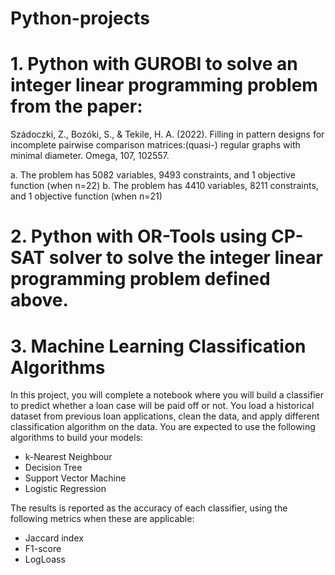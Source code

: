 # Python-projects

# 1. Python with GUROBI to solve an integer linear programming problem  from the paper: 
Szádoczki, Z., Bozóki, S., & Tekile, H. A. (2022). Filling in pattern designs for incomplete pairwise comparison matrices:(quasi-) regular graphs with minimal diameter. Omega, 107, 102557.

a. The problem has 5082 variables, 9493 constraints, and 1 objective function (when n=22)
b. The problem has 4410 variables, 8211 constraints, and 1 objective function (when n=21)

# 2. Python with OR-Tools using CP-SAT solver to solve the integer linear programming problem defined above.

# 3.  Machine Learning Classification Algorithms

In this project, you will complete a notebook where you will build a classifier to predict whether a loan case will be paid off or not.
You load a historical dataset from previous loan applications, clean the data, and apply different classification algorithm on the data. You are expected to use the following algorithms to build your models:

- k-Nearest Neighbour
- Decision Tree
- Support Vector Machine
- Logistic Regression

The results is reported as the accuracy of each classifier, using the following metrics when these are applicable:

- Jaccard index
- F1-score
- LogLoass


